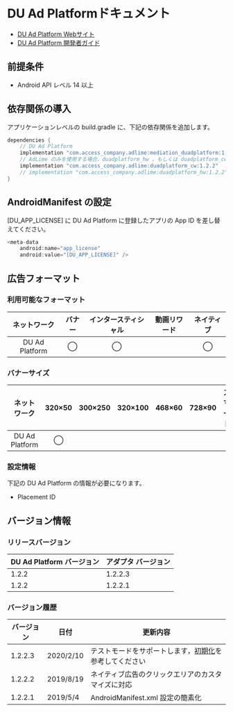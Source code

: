 # DU Ad Platformドキュメント
- [DU Ad Platform Webサイト](http://ad.duapps.com)
- [DU Ad Platform 開発者ガイド](http://ad.duapps.com/zh_CN/sdk)

## 前提条件
- Android API レベル 14 以上

## 依存関係の導入
アプリケーションレベルの build.gradle に、下記の依存関係を追加します。

```java
dependencies {
    // DU Ad Platform
    implementation "com.access_company.adlime:mediation_duadplatform:1.2.2.3"
    // AdLime のみを使用する場合、duadplatform_hw 、もしくは duadplatform_cw をインポートする
    implementation "com.access_company.adlime:duadplatform_cw:1.2.2"
    // implementation "com.access_company.adlime:duadplatform_hw:1.2.2"
}
```

## AndroidManifest の設定
[DU_APP_LICENSE] に DU Ad Platform に登録したアプリの App ID を差し替えてください。
```java
<meta-data
    android:name="app_license"
    android:value="[DU_APP_LICENSE]" />
```

## 広告フォーマット

### 利用可能なフォーマット

|ネットワーク|バナー|インタースティシャル|動画リワード|ネイティブ|
|:------: |:---:|:----------:|:------:|:----:|
| DU Ad Platform | ◯   | ◯         |       | ◯  |

### バナーサイズ
|ネットワーク         |320×50 |300×250 |320×100 |468×60 |728×90 |スマート |
|:--------------:|:-----:|:------:|:------:|:-----:|:-----:|:----:|
| DU Ad Platform | ◯     |        |        |       |       |      |

### 設定情報
下記の DU Ad Platform の情報が必要になります。 
- Placement ID

## バージョン情報

### リリースバージョン
| DU Ad Platform バージョン | アダプタ バージョン|
|:-----------------|:--------------|
| 1.2.2              | 1.2.2.3       |
| 1.2.2              | 1.2.2.1       |

### バージョン履歴
| バージョン            | 日付              | 更新内容              |
|-----------------|--------------------|---------------------|
| 1.2.2.3    |  2020/2/10    |テストモードをサポートします，[初期化](./init.md)を参考してください |
| 1.2.2.2    |  2019/8/19    |ネイティブ広告のクリックエリアのカスタマイズに対応|
| 1.2.2.1    |  2019/5/4     |AndroidManifest.xml 設定の簡素化  |
